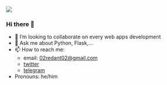 <br>
<img src="https://github.com/r-e-d-ant/red-Ant-02/blob/main/1500x500.jpeg"/>
<br>


### Hi there 👋

<!--- 🔭 I’m currently working on Flask/-->
<!-- - 🌱 I’m currently learning Django -->
<!-- - 🤔 I’m looking for help with JavaScript -->
- 👯 I’m looking to collaborate on every web apps development
- 💬 Ask me about Python, Flask,...
- 📫 How to reach me:
  * email: 02redant02@gmail.com
  * <a href="https://twitter.com/r_e_d_ant">twitter</a>
  * <a href="https://t.me/r_e_d_ant">telegram</a>
- Pronouns: he/him
<!-- - ⚡ Fun fact: ... -->

